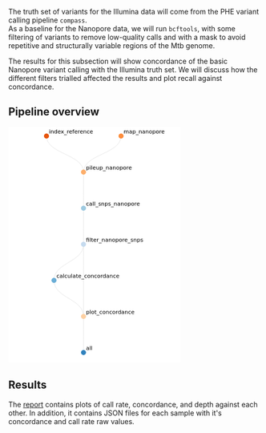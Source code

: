 The truth set of variants for the Illumina data will come from the PHE variant calling
pipeline `compass`.  
As a baseline for the Nanopore data, we will run `bcftools`, with some filtering of
variants to remove low-quality calls and with a mask to avoid repetitive and
structurally variable regions of the Mtb genome.

The results for this subsection will show concordance of the basic Nanopore variant
calling with the Illumina truth set. We will discuss how the different filters trialled
affected the results and plot recall against concordance.

## Pipeline overview

![rulegraph](resources/rulegraph.png)


## Results

The [report](./report.html) contains plots of call rate, concordance, and depth against
each other. In addition, it contains JSON files for each sample with it's concordance
and call rate raw values.
